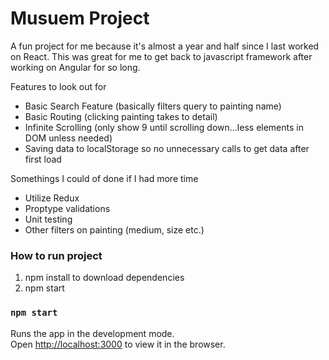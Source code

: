 # Musuem Project

A fun project for me because it's almost a year and half since I last worked on React. This was great for me to get back to javascript framework after working on Angular for so long.

Features to look out for

- Basic Search Feature (basically filters query to painting name)
- Basic Routing (clicking painting takes to detail)
- Infinite Scrolling (only show 9 until scrolling down...less elements in DOM unless needed)
- Saving data to localStorage so no unnecessary calls to get data after first load

Somethings I could of done if I had more time

- Utilize Redux
- Proptype validations
- Unit testing
- Other filters on painting (medium, size etc.)

### How to run project

1. npm install to download dependencies
2. npm start

### `npm start`

Runs the app in the development mode.<br />
Open [http://localhost:3000](http://localhost:3000) to view it in the browser.
